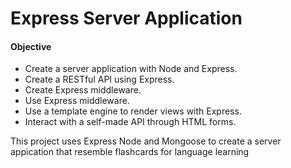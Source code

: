 <h1>Express Server Application</h1>

<h4>Objective</h4>
<ul>
  <li>Create a server application with Node and Express.</li>
  <li>Create a RESTful API using Express.</li>
  <li>Create Express middleware.</li>
  <li>Use Express middleware.</li>
  <li>Use a template engine to render views with Express.</li>
  <li>Interact with a self-made API through HTML forms.</li>
</ul>

<p>This project uses Express Node and Mongoose to create a server appication that resemble flashcards for  language learning</p>
